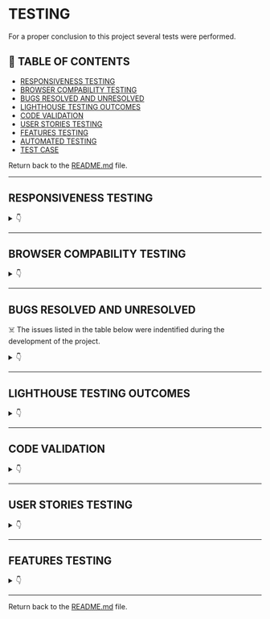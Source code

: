 # TESTING

For a proper conclusion to this project several tests were performed.

## 🚀 TABLE OF CONTENTS

* [RESPONSIVENESS TESTING](#responsiveness-testing)
* [BROWSER COMPABILITY TESTING](#browser-compability-testing)
* [BUGS RESOLVED AND UNRESOLVED](#bugs-resolved-and-unresolved)
* [LIGHTHOUSE TESTING OUTCOMES](#lighthouse-testing-outcomes)
* [CODE VALIDATION](#code-validation)
* [USER STORIES TESTING](#user-stories-testing)
* [FEATURES TESTING](#features-testing)
* [AUTOMATED TESTING](#automated-testing)
* [TEST CASE](#test-case)

Return back to the [README.md](README.md) file.

- - -

## RESPONSIVENESS TESTING

<details>
<summary>👇</summary>

The deployed application was tested on multiple devices to check for responsiveness issues. The bootstrap classes were used to be as responsive as possible and there was no need to add media queries.

It works as expected according to the wireframes and no issue was found.

![Responsiveness](<img src="readme/documentation/responsiveness/amiresponsive.png">)

|Device| Screenshot | 
|:---|:---: |
| Desktop |  <img src="readme/documentation/responsiveness/sizes/12oo.png">  |
| Laptop  |  <img src="readme/documentation/responsiveness/sizes/992.png">  |
| Tablet  |  <img src="readme/documentation/responsiveness/sizes/768.png">  |
| Mobile  |  <img src="readme/documentation/responsiveness/sizes/576.png"> |

</details>

- - -

## BROWSER COMPABILITY TESTING


<details>
<summary>👇</summary>

The deployed project was tested on multiple browsers to check for compatibility issues and works as expected.

|Browser | Screenshot | 
|:---:|:---: |
| Chrome | <img src="readme/documentation/browser/chrome.png"> |
| Edge  | <img src="readme/documentation/browser/edge.png"> |
| Firefox |  <img src="readme/documentation/browser/firefox.png"> |

</details>

- - -

## BUGS RESOLVED AND UNRESOLVED 

☠️ The issues listed in the table below were indentified during the development of the project.

<details>
<summary>👇</summary>

|N.| Issue |  Action | Status | 
|:---|:--- |:--- |:--- |
|01| Table django_session don't exists | Command: python manage.py migrate sessions | Closed | 
|02 | After migration to codeanywhere, Error: pg_config executable not found | install psycopg2-binary | Closed |
|03 | After migration to codeanywhere, the app didn't run | Create virtual enviroment | Closed |
|04 | Sticky footer overlapping content | Remove class fixed-sm-bottom; add display: flex, direction: column and min-height:100vh to body and margin-top:auto to footer | Closed |
|05 | Bullets in nav list | Edit default in CSS nav ul {list-style-type: none;} | Closed |
|06 | Dropdown menu doesn't display own profile | Change the user.profile.pk to request.user.profile.pk | Closed | 
|07 | Profile_pic doesn't display correctly | Edit templates, change bootstrap classes | Closed |
|08 | Admin couldn't delete post or comment from other users | Edit the template and view adding request.user.is_superuser | Closed |
|09 | Inpunt form doesn't clean after submit | Add class form-control | Closed |
|10 | Default profile_pic doesn't display | Add boolean to templates | Closed |
|11 | Reply comment icon button doesn't work. Parent_id was not found. | Remove '' from argument in the function.  | Closed |
|12 | Default profile picture doesn't be displayed at followers_list. | Edit the template followers_list with boolean | Closed | 
|13 | ConnectionRefusedError at /accounts/password/reset/ | Google and Gitpod don't see eye-to-eye and will not send emails from a Google SMPT account. Use outlook account to send email to reset password, but got Error 500 at Heroku, then changed to a new google account, turn on the 2-Step Verification and use the App Password.| Closed |
|14 | Skip collestactic at Heroky during deployment | Run the command `python manage.py collectstatic` then deploy the project again. | Closed|
|15 | Couldn't test the application using a free version of Elephant as a database | Create a temporary database to test the application | Closed |
|16 | Post and Comment form doesn't clear after it's submitted | Call the empty form after save the content posted | Closed |
|17 | After changed the password redirects to change password page | Add a path with reverse_lazy to overwrite django allauth | Closed |
|18 | Post author couldn't delete comments in own post | Edit view and template adding if request.user == post.author. | Closed |
|19 | The table of contents on the README.md an TESTING.md doesn't work due to emojis in titles. | Remove all emojis from titles. | Closed|
|20 | NameError: name 'settings' is not defined | Remove the static from urls | Closed |
|21 | Pagination from Search and Users doesn't work correctly | Add `&amp` due to paramenters.| Closed |
| 22 | Video of the testing exceeds GitHub's file size limit and push was rejected | Delete video, `git reset --soft` was used to reset the last three commits, new commit was done with the changes, then the code was pushed to GitHub successfully | Closed | 

There are no remaining bugs.

</details>

- - -

## LIGHTHOUSE TESTING OUTCOMES

<details>
<summary>👇</summary>

The deployed project was tested using the Lighthouse Audit tool to check for any major issues. The results for each page are listed bellow.

Notes:

* **Best Practices**: Displays images with incorrect aspect ratio - this will happen due to the uploading of photos by the user.

* Some tests were made using DevTool with Google Chrome, but it was very slow and other tests were made with Microsoft Edge, where the language was German. (Leistung = Performance, Barrierefreiheit = Accessibility)

|Page | Screenshot | 
|:---:|:---: |
|Index Desktop |<img src="readme/documentation/performance/desktop/index.png">|
|Index Mobile |<img src="readme/documentation/performance/mobile/index.png">|
|All Recipes Desktop |<img src="readme/documentation/performance/desktop/all_recipes.png">|
|All Recipes Mobile |<img src="readme/documentation/performance/mobile/all_recipes.png">|
|Single Recipe Desktop |<img src="readme/documentation/performance/desktop/single_recipe.png">|
|Single Recipe Mobile |<img src="readme/documentation/performance/mobile/single_recipe.png">|
|Delete Comment Desktop |<img src="readme/documentation/performance/desktop/comment_delete.png">|
|Delete Comment Mobile |<img src="readme/documentation/performance/mobile/comment_delete.png">|
|Edit Comment Desktop |<img src="readme/documentation/performance/desktop/comment_edit.png">|
|Edit Comment Mobile |<img src="readme/documentation/performance/mobile/comment_edit.png">|
|Add Recipe Desktop |<img src="readme/documentation/performance/desktop/admin_recipe_create.png">|
|Add Recipe Mobile |<img src="readme/documentation/performance/mobile/admin_recipe_create.png">|
|Edit Recipe Desktop |<img src="readme/documentation/performance/desktop/admin_recipe_edit.png">|
|Edit Recipe Mobile |<img src="readme/documentation/performance/mobile/admin_recipe_edit.png">|
|Delete Recipe Desktop |<img src="readme/documentation/performance/desktop/admin_recipe_delete.png">|
|Delete Recipe Mobile |<img src="readme/documentation/performance/mobile/admin_recipe_delete.png">|
|Signup Desktop |<img src="readme/documentation/performance/desktop/signup.png">|
|Signup Mobile |<img src="readme/documentation/performance/mobile/signup.png">|
|Login Desktop |<img src="readme/documentation/performance/desktop/login.png">|
|Login Mobile |<img src="readme/documentation/performance/mobile/login.png">|
|Logout Desktop |<img src="readme/documentation/performance/desktop/logout.png">|
|Logout Mobile |<img src="readme/documentation/performance/mobile/logout.png">|

</details>

- - -

## CODE VALIDATION

<details>
<summary>👇</summary>

### HTML

The [HTML W3C Validator](https://validator.w3.org/) to validate all HTML files.
In order to properly validate the HTML pages with Jinja syntax, the steps are followed for each file:

- Navigate to the deployed application using Google Chrome,
- Right-click anywhere on the page, and select View Page Source.
- Copy the entire "compiled" code, without any Jinja syntax., and use the validate by input method.

The result for each page are listed bellow:

|Page |Screenshot | Notes  | 
|:---:|:----------------------:|---|
| Index | <img src="readme/documentation/validation/html/index.png"> | No Errors |
| All Recipes | <img src="readme/documentation/validation/html/index.png"> | No Errors |
| Single Recipe | <img src="readme/documentation/validation/html/single_recipe.png"> | No Errors |
| Edit Comment | <img src="readme/documentation/validation/html/comment_edit.png"> | No Errors |
| Delete Comment | <img src="readme/documentation/validation/html/comment_delete.png"> | No Errors |
| Add Recipe | <img src="readme/documentation/validation/html//admin_recipe_create.png> | No Errors |
| Edit Recipe | <img src="readme/documentation/validation/html/admin_recipe_edit.png"> | No Errors |
| Delete Recipe | <img src="readme/documentation/validation/html/admin_recipe_delete.png"> | No Errors |
| Signup | <img src="readme/documentation/validation/html/signup.png"> | Error with signup form not accessible |
| Login | <img src="readme/documentation/validation/html/login.png"> | No Errors |
| Logout | <img src="readme/documentation/validation/html/logout.png"> | No Errors |
| 404 | <img src="readme/documentation/validation/html/404.png"> | No Errors |

- - - 


### CSS

The [CSS Jigsaw Validator](https://jigsaw.w3.org/css-validator/) was used to validate the CSS file.

| File | Screenshot | Notes |
| --- | --- | --- |
| style.css | <img src="readme/documentation/validation/css/style.png">| No Errors |

- - - 

### JAVASCRIPT

The [JShint Validator](https://jshint.com/) was used to validate the JavaScript file.

| File | Screenshot | Notes |
| --- | --- | --- |
| script.js | <img src="readme/documentation/validation/javascript/script.png"> | No Errors |

- - - 

### PYTHON

The [Code Institute Python Linter](https://pep8ci.herokuapp.com)was used to validate all Python files.

#### Network project

| File | Screenshot  | Notes|
| --- | ------ |:---:|
| settings.py |  <img src="readme/documentation/validation/python/letseat/settings.png">  | Pass - Line too long due to AUTH_PASSWORD_VALIDATORS|
| urls.py (main) |  <img src="readme/documentation/validation/python/letseat/urls.png">  | Pass |
| views.py | <img src="readme/documentation/validation/python/letseat/views.png">  | Pass |


#### Blog app

| File | Screenshot  | Notes|
| --- | --- | --- |
| admin.py | <img src="readme/documentation/validation/python/blog/admin.png">   | Pass |
| forms.py | <img src="readme/documentation/validation/python/blog/forms.png">   | Pass |
| models.py | <img src="readme/documentation/validation/python/blog/models.png">   | Pass |
| urls.py |  <img src="readme/documentation/validation/python/blog/urls.png">  | Pass |
| views.py | <img src="readme/documentation/validation/python/blog/views.png">   | Pass |

</details>

- - -

## USER STORIES TESTING

<details>
<summary>👇</summary>

The implemented User Stories were tested during the development of this project and also after it was finished with the below user acceptance testing:

Check out the video with some tests by clicking [here](documentation/video/test.mp4).

There are several screenshots of the features in the [README.md](README.md) file.


### Site User

- - -

As a Site User, I want to be able to:

*Must Have*

| User Stories |  Notes|
| --- | --- | 
| view a list of recipes so that I can choose one to read. | Pass |
| click on a recipe post so that I can read the full recipe. |  Pass |
| see how many likes a post has received so that I can see what recipes are most popular. | Pass |
| see who commented what under each post so that I can see what the Site Users think of specific recipes and how they might change them. | Pass |

*Should Have*

| User Stories |  Notes|
| --- | --- | 
| sign up to be a member/ login as an existing member so that I can be a part of the site's community. |  Pass |
| click a like button so that I can like a recipe and then unlike if needed. | Pass |

*Could Have*

| User Stories |  Notes|
| --- | --- | 
| post a comment on a recipe post so that I can interact with the site's community. | Pass |
| edit or delete my comment so that if I made a spelling error or changed my mind about what I said I can edit or delete it. | Pass |


### **Site Admin**

- - -

As an administrator for the site I want to be able to:

*Must Have*

| User Stories |  Notes|
| --- | --- | 
| create, edit and delete recipe posts so that I can be in control of what content is shown to Site Users. | Pass |
| assign a category to the recipe post so that Site Users will be able to find recipes specific to what they need. | Pass |
| see who commented what under each post so that I can see what the Site Users think of specific recipes and how they might change them. | Pass |
| see how many likes a post has received so that I can see what recipes are most popular. | Pass |


</details>

- - -

## FEATURES TESTING

<details>
<summary>👇</summary>

The features were manually tested as defensive programming during the development of this project and also after it was finished with the below user acceptance testing:


 Video recorded with testing:
  
![Click here to watch](https://github.com/luandretta/network/assets/113333171/bc92614c-b519-40a2-8570-186dfa59dde2)


| Page | User Action | Expected Result| Notes |
| --- | --- | --- | --- |
| **Index**   |  |  | |
| Landing | Click on Logo | Redirection to Index page | Pass |
| | Click on Nav Toggle | Show Nav items - Home, Recipes, Signup, Login | Pass |
| | Click on Home button | Redirection to Index page | Pass |
| | Click on Discover Recipes | Redirection to All Recipes page | Pass |
| | Click on Sign Up button  | Redirection to Sign Up page | Pass |
| | Click on Login button | Redirection to Login page | Pass |
| | Click on Discover Recipes button | Redirection to All Recipes page | Pass |
| Logged in | Click on Nav Toggle | Show Nav items - Home, Recipes, Logout, Add Recipe | Pass |
| **Sign Up** |  |  |  |
| | Click Sign Up button | Username required | Pass |
| | Click Sign Up button (username provided) | Password required | Pass |
| | Click Sign Up button (username and password provided) | Password (again) required | Pass |
| | Click Sign Up button with all valid information | Redirection to Index page and displays message | Pass |
| | Click Sign Up button (username, email (already in use), password, password (again) provided, passwords matching) | Field only accepts new email | Pass |
| | Click Sign Up button (username, password, password (again) provided, passwords matching, using invalid password format) | Field will only accept password format  | Pass |
| | Click Sign Up button (username, password, password (again) provided, passwords not matching) | Passwords required to match | Pass |
| | Click on Login link | Redirection to Login page | Pass |
| | Click Cancel button | Redirection to Index page | Pass |
| **Log In** |  |  |  |
| | Click Login button | Username required | Pass |
| | Click Login button (username provided) | Password required | Pass |
| | Click Login button (valid username and invalid password provided) | Username and/or password incorrect | Pass |
| | Click Login button (invalid username provided) | username and/or password incorrect  | Pass |
| | Enter valid email address in username field | field will only accept valid username | Pass |
| | Enter valid password | Field will only accept password format | Pass |
| | Click Login button with all valid information | Redirection to Index page and displays message | Pass |
| | Click on Sign Up link | Redirection to Sign Up page | Pass |
| | Click Cancel button | Redirection to Index page | Pass |

| **Log Out** |  |  |  |
| | click on dropdown menu, then log out | Redirects to log out page | Pass |
| | Click to confirm to sign out  | Redirects to landing page and displays message with the sign out confirmation | Pass |
| | Click Cancel button | Redirection to Index page | Pass |

| **All Recipes** |  |  |  |
| | Create a post only with text as content | New post only with text is created | Pass |
| | Create a post only with picture | User is prompted to type something into the content field before sending | Pass |
| | Create a post with text and picture | New post with text and picture is created | Pass |
| | Click send on new post form without adding content | User is prompted to enter something into the field before sending | Pass |
| | Click on a post | User will be redirected to the post detail page | Pass |
| | Click on the username on a post | User will be redirected to the post author's profile | Pass |
| | Click the like button on a post | Like button will fill with colour and the like count will increase by 1, Post author receives a notification letting them know someone has liked their post | Pass  |
| | Click the like button on a post already liked by the user | Like button will become clear in the middle like count will decrease by 1 | Pass |
| | Click the dislike button on a post | Dislike button will fill with colour and the dislike count will increase by 1 | Pass  |
| | Click the dislike button on a post already liked by the user | Dislike button will become clear in the middle dislike count will decrease by 1 | Pass  |
| | Click edit icon on own post | User is redirected to post edit page | Pass   |
| | Click delete icon on own post | User is redirected to post delete confirmation page | Pass  |
| | Click on the pagination | Change the pages correctly | Pass |
| **Single Recipe** |  |  |  |
| | Create a post only with text as content | New post only with text is created | Pass |
| | Create a post only with picture | User is prompted to type something into the content field before sending | Pass |
| | Create a post with text and picture | New post with text and picture is created | Pass |
| | Click send on new post form without adding content | User is prompted to enter something into the field before sending | Pass |
| | Click on a post | User will be redirected to the post detail page | Pass |
| | Click on the username on a post | User will be redirected to the post author's profile | Pass |
| | Click the like button on a post | Like button will fill with colour and the like count will increase by 1, Post author receives a notification letting them know someone has liked their post | Pass  |
| | Click the like button on a post already liked by the user | Like button will become clear in the middle like count will decrease by 1 | Pass |
| | Click the dislike button on a post | Dislike button will fill with colour and the dislike count will increase by 1 | Pass  |
| | Click the dislike button on a post already liked by the user | Dislike button will become clear in the middle dislike count will decrease by 1 | Pass  |
| | Click edit icon on own post | User is redirected to post edit page | Pass   |
| | Click delete icon on own post | User is redirected to post delete confirmation page | Pass  |
| | Click on the pagination | Change the pages correctly | Pass |
| **Add Recipe** |  |  |  |
| | Create a post only with text as content | New post only with text is created | Pass |
| | Create a post only with picture | User is prompted to type something into the content field before sending | Pass |
| | Create a post with text and picture | New post with text and picture is created | Pass |
| | Click send on new post form without adding content | User is prompted to enter something into the field before sending | Pass |
| | Click on a post | User will be redirected to the post detail page | Pass |
| | Click on the username on a post | User will be redirected to the post author's profile | Pass |
| | Click the like button on a post | Like button will fill with colour and the like count will increase by 1, Post author receives a notification letting them know someone has liked their post | Pass  |
| | Click the like button on a post already liked by the user | Like button will become clear in the middle like count will decrease by 1 | Pass |
| | Click the dislike button on a post | Dislike button will fill with colour and the dislike count will increase by 1 | Pass  |
| | Click the dislike button on a post already liked by the user | Dislike button will become clear in the middle dislike count will decrease by 1 | Pass  |
| | Click edit icon on own post | User is redirected to post edit page | Pass   |
| | Click delete icon on own post | User is redirected to post delete confirmation page | Pass  |
| | Click on the pagination | Change the pages correctly | Pass |
| **Edit Recipe** | | | | 
| | Fill in post form and click submit | Original post can be edited | Pass | 
| | Click on the Back To Post button | User will be redirected to the original post | Pass | 
| **Delete Recipe** | | | | 
| | Click on the Delete button | Post will be permanently deleted | Pass | 
| | Click on the Back To Post button | User will be redirected to the original post | Pass | 
| **Comments on Recipe** | | | | 
| | Comment a post | New comment is created, the post author is notificated | Pass |
| | Click submit on new comment form without adding content | User is prompted to enter something into the field before sending | Pass |
| | Click the like button on a post already liked by the user | Like button will become clear in the middle like count will decrease by 1 | Pass |
| | Click the dislike button on a post | Dislike button will fill with colour and the dislike count will increase by 1 | Pass  |
| | Click the dislike button on a post already liked by the user | Dislike button will become clear in the middle dislike count will decrease by 1 | Pass   |
| | Click edit icon on own comment | User is redirected to comment edit page | Pass  |
| | Click delete icon on own comment | User is redirected to comment delete confirmation page | Pass  |
| | Click on the username on a comment | User will be redirected to the comment author's profile | Pass | 
| | Click on the comment icon | Open a form to reply the comment | Pass | 
| | Click edit icon on own comment | User is redirected to comment edit page | Pass | 
| | Click delete icon on own comment | User is redirected to comment delete page | Pass | 
| | Click on the pagination | Change the pages correctly | Pass |
| | Attempt to delete a comment as admin | Admin is redirected to  delete page | Pass |
| | Brute forcing the URL to delete another user's comment if not on your post | Redirects user to error page | Pass | 
| **Edit Comment** | | | | 
| | Fill in comment form and click submit | Original comment will be edited User will be redirected to the All Recipes | Pass | 
| | Click on the Back To Post button | User will be redirected to the All Recipes| Pass | 
| **Delete Comment** | | | | 
| | Click on the Delete button | Comment or reply will be permanently deleted and User will be redirected to the All Recipes | Pass | 
| | Click on the Cancel button | User will be redirected to the All Recipes | Pass | 
| **Error Pages** | | | | 
| | Click on Home button | User will be redirected to Index page | Pass | 
| **Footer** | | | | 
| | Click on Facebook Icon | Opens new tab to Facebook | Pass |
| | Click on Twitter Icon | Opens new tab to Twitter | Pass |
| | Click on Youtube Icon | Opens new tab to Youtube | Pass |
| | Click on Instagram Icon | Opens new tab to Instagram | Pass |
| | Click on Linkedin Icon | Opens new tab to LinkedIn | Pass |


</details>

- - -

Return back to the [README.md](README.md) file.